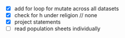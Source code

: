 - [x] add for loop for mutate across all datasets
- [x] check for h under religion // none
- [x] project statements
- [ ] read population sheets individually